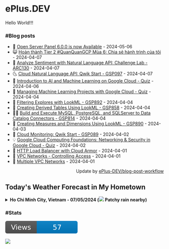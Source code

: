 # ePlus.DEV

Hello World!!!

### #Blog posts

- 🧰 [Open Server Panel 6.0.0 is now Available](https://eplus.dev/open-server-panel-600-is-now-available) - 2024-05-06 
- 😺 [Hoàn thành Tier 2 #QuanQuanGCP Mùa 6: Chia sẻ hành trình của tôi](https://eplus.dev/hoan-thanh-tier-2-quanquangcp-mua-6-chia-se-hanh-trinh-cua-toi) - 2024-04-07 
- 🗽 [Analyze Sentiment with Natural Language API: Challenge Lab - ARC130](https://eplus.dev/analyze-sentiment-with-natural-language-api-challenge-lab-arc130) - 2024-04-07 
- 🌜 [Cloud Natural Language API: Qwik Start - GSP097](https://eplus.dev/cloud-natural-language-api-qwik-start-gsp097) - 2024-04-07 
- 📝 [Introduction to AI and Machine Learning on Google Cloud - Quiz](https://eplus.dev/introduction-to-ai-and-machine-learning-on-google-cloud-quiz) - 2024-04-06 
- 🚀 [Managing Machine Learning Projects with Google Cloud - Quiz](https://eplus.dev/managing-machine-learning-projects-with-google-cloud-quiz) - 2024-04-04 
- 💼 [Filtering Explores with LookML - GSP892](https://eplus.dev/filtering-explores-with-lookml-gsp892) - 2024-04-04 
- 🦣 [Creating Derived Tables Using LookML - GSP858](https://eplus.dev/creating-derived-tables-using-lookml-gsp858) - 2024-04-04 
- 👨‍🏫 [Build and Execute MySQL, PostgreSQL, and SQLServer to Data Catalog Connectors - GSP814](https://eplus.dev/build-and-execute-mysql-postgresql-and-sqlserver-to-data-catalog-connectors-gsp814) - 2024-04-04 
- 🔭 [Creating Measures and Dimensions Using LookML - GSP890](https://eplus.dev/creating-measures-and-dimensions-using-lookml-gsp890) - 2024-04-03 
- 🤡 [Cloud Monitoring: Qwik Start - GSP089](https://eplus.dev/cloud-monitoring-qwik-start-gsp089) - 2024-04-02 
- 💡 [Google Cloud Computing Foundations: Networking &amp; Security in Google Cloud - Quiz](https://eplus.dev/google-cloud-computing-foundations-networking-security-in-google-cloud-quiz) - 2024-04-02 
- 🦣 [HTTP Load Balancer with Cloud Armor](https://eplus.dev/http-load-balancer-with-cloud-armor) - 2024-04-01 
- 💪 [VPC Networks - Controlling Access](https://eplus.dev/vpc-networks-controlling-access) - 2024-04-01 
- 🤡 [Multiple VPC Networks](https://eplus.dev/multiple-vpc-networks) - 2024-04-01 


<div align="right">
    Update by <a target="_blank" href="https://github.com/ePlus-DEV/blog-post-workflow">ePlus-DEV/blog-post-workflow</a>
</div>


## Today's Weather Forecast in My Hometown



<details>
    <summary><b>Ho Chi Minh City, Vietnam - 07/05/2024 (<img src="https://cdn.weatherapi.com/weather/64x64/day/176.png" width="25" /> Patchy rain nearby)</b>
    </summary>

    
<table>
    <tr>
        <th>Hour</th>
        <td>00:00</td><td>01:00</td><td>02:00</td><td>03:00</td><td>04:00</td><td>05:00</td><td>06:00</td><td>07:00</td><td>08:00</td><td>09:00</td><td>10:00</td><td>11:00</td><td>12:00</td><td>13:00</td><td>14:00</td><td>15:00</td><td>16:00</td><td>17:00</td><td>18:00</td><td>19:00</td><td>20:00</td><td>21:00</td><td>22:00</td><td>23:00</td>
    </tr>
    <tr>
        <th>Weather</th>
        <td><img src="https://cdn.weatherapi.com/weather/64x64/night/113.png"></img></td><td><img src="https://cdn.weatherapi.com/weather/64x64/night/116.png"></img></td><td><img src="https://cdn.weatherapi.com/weather/64x64/night/116.png"></img></td><td><img src="https://cdn.weatherapi.com/weather/64x64/night/176.png"></img></td><td><img src="https://cdn.weatherapi.com/weather/64x64/night/176.png"></img></td><td><img src="https://cdn.weatherapi.com/weather/64x64/night/176.png"></img></td><td><img src="https://cdn.weatherapi.com/weather/64x64/day/176.png"></img></td><td><img src="https://cdn.weatherapi.com/weather/64x64/day/113.png"></img></td><td><img src="https://cdn.weatherapi.com/weather/64x64/day/113.png"></img></td><td><img src="https://cdn.weatherapi.com/weather/64x64/day/116.png"></img></td><td><img src="https://cdn.weatherapi.com/weather/64x64/day/116.png"></img></td><td><img src="https://cdn.weatherapi.com/weather/64x64/day/116.png"></img></td><td><img src="https://cdn.weatherapi.com/weather/64x64/day/116.png"></img></td><td><img src="https://cdn.weatherapi.com/weather/64x64/day/176.png"></img></td><td><img src="https://cdn.weatherapi.com/weather/64x64/day/116.png"></img></td><td><img src="https://cdn.weatherapi.com/weather/64x64/day/116.png"></img></td><td><img src="https://cdn.weatherapi.com/weather/64x64/day/113.png"></img></td><td><img src="https://cdn.weatherapi.com/weather/64x64/day/113.png"></img></td><td><img src="https://cdn.weatherapi.com/weather/64x64/day/113.png"></img></td><td><img src="https://cdn.weatherapi.com/weather/64x64/night/176.png"></img></td><td><img src="https://cdn.weatherapi.com/weather/64x64/night/116.png"></img></td><td><img src="https://cdn.weatherapi.com/weather/64x64/night/116.png"></img></td><td><img src="https://cdn.weatherapi.com/weather/64x64/night/116.png"></img></td><td><img src="https://cdn.weatherapi.com/weather/64x64/night/116.png"></img></td>
    </tr>
    <tr>
        <th>Condition</th>
        <td width="200px">Clear </td><td width="200px">Partly Cloudy </td><td width="200px">Partly Cloudy </td><td width="200px">Patchy rain nearby</td><td width="200px">Patchy rain nearby</td><td width="200px">Patchy rain nearby</td><td width="200px">Patchy rain nearby</td><td width="200px">Sunny</td><td width="200px">Sunny</td><td width="200px">Partly Cloudy </td><td width="200px">Partly Cloudy </td><td width="200px">Partly Cloudy </td><td width="200px">Partly Cloudy </td><td width="200px">Patchy rain nearby</td><td width="200px">Partly cloudy</td><td width="200px">Partly Cloudy </td><td width="200px">Sunny</td><td width="200px">Sunny</td><td width="200px">Sunny</td><td width="200px">Patchy rain nearby</td><td width="200px">Partly Cloudy </td><td width="200px">Partly Cloudy </td><td width="200px">Partly Cloudy </td><td width="200px">Partly Cloudy </td>
    </tr>
    <tr>
        <th>Temperature</th>
        <td>28.9 °C</td><td>28.6 °C</td><td>28.5 °C</td><td>27.8 °C</td><td>27.2 °C</td><td>27.3 °C</td><td>27.6 °C</td><td>29.3 °C</td><td>31.4 °C</td><td>33 °C</td><td>34.6 °C</td><td>36 °C</td><td>37.4 °C</td><td>38.9 °C</td><td>30 °C</td><td>32.9 °C</td><td>33.2 °C</td><td>33.6 °C</td><td>31.8 °C</td><td>31.1 °C</td><td>30.6 °C</td><td>30.3 °C</td><td>30.1 °C</td><td>30 °C</td>
    </tr>
    <tr>
        <th>Wind</th>
        <td>13.3 kph</td><td>12.2 kph</td><td>11.2 kph</td><td>7.6 kph</td><td>7.6 kph</td><td>7.9 kph</td><td>9.4 kph</td><td>11.9 kph</td><td>14.8 kph</td><td>15.1 kph</td><td>14 kph</td><td>12.6 kph</td><td>11.2 kph</td><td>7.6 kph</td><td>11.2 kph</td><td>23 kph</td><td>22.3 kph</td><td>23.4 kph</td><td>21.2 kph</td><td>18.4 kph</td><td>20.5 kph</td><td>20.9 kph</td><td>19.8 kph</td><td>19.1 kph</td>
    </tr>
</table>


<div align="right">
    Updated at: 2024-05-07T07:29:51Z - by <a target="_blank"
        href="https://github.com/ePlus-DEV/weather-forecast">ePlus-DEV/weather-forecast</a>
</div>
</details>


### #Stats

[![Image of counter](https://github.com/ePlus-DEV/view-counter/blob/main/svg/685088620/badge.svg)](https://github.com/ePlus-DEV/view-counter/blob/main/readme/685088620/week.md)

![](https://komarev.com/ghpvc/?username=ePlus-DEV&style=for-the-badge)
